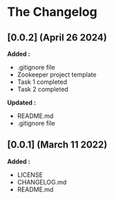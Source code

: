 # The Changelog

## [0.0.2] (April 26 2024)

**Added :**

- .gitignore file
- Zookeeper project template
- Task 1 completed
- Task 2 completed

**Updated :**

- README.md
- .gitignore file

## [0.0.1] (March 11 2022)

**Added :**

- LICENSE
- CHANGELOG.md
- README.md

